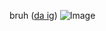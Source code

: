 bruh
([da ig](https://www.instagram.com/imajay28/))
![Image](https://scontent-lax3-1.cdninstagram.com/v/t51.2885-15/321324866_845992286674001_5861354126718890506_n.jpg?stp=dst-jpg_e35_p1080x1080&_nc_ht=scontent-lax3-1.cdninstagram.com&_nc_cat=105&_nc_ohc=zc0L0qY2q7gAX8KVjV5&edm=ACWDqb8BAAAA&ccb=7-5&ig_cache_key=Mjk5OTQ3MzczMzA3Nzg5NjQwMQ%3D%3D.2-ccb7-5&oh=00_AfAsomGT9pBxsb2PVQALllMwPdvOL1vxTj8iA98SFRDEjg&oe=6433C6DF&_nc_sid=1527a3)
